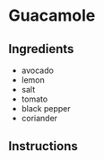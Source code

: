 # Guacamole
## Ingredients
* avocado
* lemon
* salt
* tomato
* black pepper
* coriander 
## Instructions
